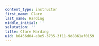 ```yaml
---
content_type: instructor
first_name: Clare
last_name: Harding
middle_initial: ''
salutation: ''
title: Clare Harding
uid: b6456d04-e8e5-3735-3f11-9d8861af0159
---
```

